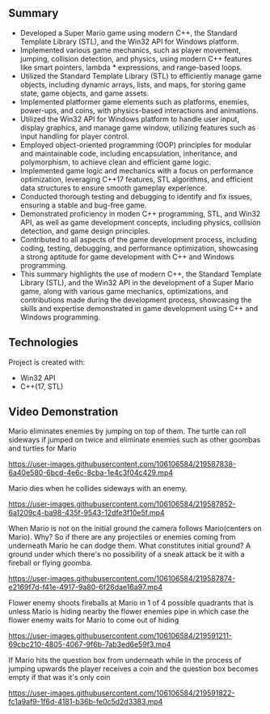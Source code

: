 ## Summary

* Developed a Super Mario game using modern C++, the Standard Template Library (STL), and the Win32 API for Windows platform.
* Implemented various game mechanics, such as player movement, jumping, collision detection, and physics, using modern C++ features like smart pointers, lambda * expressions, and range-based loops.
* Utilized the Standard Template Library (STL) to efficiently manage game objects, including dynamic arrays, lists, and maps, for storing game state, game objects, and game assets.
* Implemented platformer game elements such as platforms, enemies, power-ups, and coins, with physics-based interactions and animations.
* Utilized the Win32 API for Windows platform to handle user input, display graphics, and manage game window, utilizing features such as input handling for player control.
* Employed object-oriented programming (OOP) principles for modular and maintainable code, including encapsulation, inheritance, and polymorphism, to achieve clean and efficient game logic.
* Implemented game logic and mechanics with a focus on performance optimization, leveraging C++17 features, STL algorithms, and efficient data structures to ensure smooth gameplay experience.
* Conducted thorough testing and debugging to identify and fix issues, ensuring a stable and bug-free game.
* Demonstrated proficiency in moden C++ programming, STL, and Win32 API, as well as game development concepts, including physics, collision detection, and game design principles.
* Contributed to all aspects of the game development process, including coding, testing, debugging, and performance optimization, showcasing a strong aptitude for game development with C++ and Windows programming.
* This summary highlights the use of modern C++, the Standard Template Library (STL), and the Win32 API in the development of a Super Mario game, along with various game mechanics, optimizations, and contributions made during the development process, showcasing the skills and expertise demonstrated in game development using C++ and Windows programming.
	
## Technologies
Project is created with:
* Win32 API
* C++(17, STL)

## Video Demonstration

Mario eliminates enemies by jumping on top of them.
The turtle can roll sideways if jumped on twice and eliminate enemies such as other goombas and turtles for Mario

https://user-images.githubusercontent.com/106106584/219587838-6a40e580-6bcd-4e6c-8cba-1e4c3f04c429.mp4

Mario dies when he collides sideways with an enemy.

https://user-images.githubusercontent.com/106106584/219587852-6a1209c4-ba98-435f-9543-12dfe3f10e5f.mp4

When Mario is not on the initial ground the camera follows Mario(centers on Mario).
Why? So if there are any projectiles or enemies coming from underneath Mario he can dodge them.
What constitutes initial ground? A ground under which there's no possibility of a sneak attack be it with a fireball or flying goomba.

https://user-images.githubusercontent.com/106106584/219587874-e2169f7d-f41e-4917-9a80-6f26dae16a97.mp4

Flower enemy shoots fireballs at Mario in 1 of 4 possible quadrants that is unless Mario is hiding nearby the flower enemies pipe in which case the flower enemy waits for Mario to come out of hiding

https://user-images.githubusercontent.com/106106584/219591211-69cbc210-4805-4067-9f6b-7ab3ed6e59f3.mp4

If Mario hits the question box from underneath while in the process of jumping upwards the player receives a coin and the question box becomes empty if that was it's only coin

https://user-images.githubusercontent.com/106106584/219591822-fc1a9af9-1f6d-4181-b36b-fe0c5d2d3383.mp4

